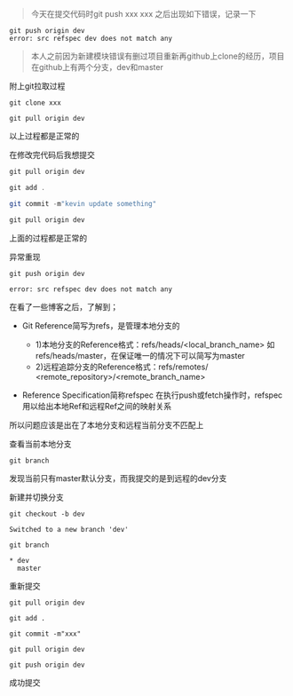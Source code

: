 >今天在提交代码时git push xxx xxx 之后出现如下错误，记录一下

```shell
git push origin dev
error: src refspec dev does not match any
```
>本人之前因为新建模块错误有删过项目重新再github上clone的经历，项目在github上有两个分支，dev和master

附上git拉取过程
```shell
git clone xxx

git pull origin dev
```
以上过程都是正常的

在修改完代码后我想提交
```java
git pull origin dev

git add .

git commit -m"kevin update something"

git pull origin dev
```
上面的过程都是正常的

异常重现
```shell
git push origin dev

error: src refspec dev does not match any
```

在看了一些博客之后，了解到；

- Git Reference简写为refs，是管理本地分支的

    - 1)本地分支的Reference格式：refs/heads/<local_branch_name>
        如refs/heads/master，在保证唯一的情况下可以简写为master
    - 2)远程追踪分支的Reference格式：refs/remotes/            <remote_repository>/<remote_branch_name>

- Reference Specification简称refspec
在执行push或fetch操作时，refspec用以给出本地Ref和远程Ref之间的映射关系

所以问题应该是出在了本地分支和远程当前分支不匹配上


查看当前本地分支
```shell
git branch 
```
发现当前只有master默认分支，而我提交的是到远程的dev分支

新建并切换分支
```shell
git checkout -b dev

Switched to a new branch 'dev'

git branch

* dev
  master
```

重新提交
```shell
git pull origin dev

git add .

git commit -m"xxx"

git pull origin dev

git push origin dev
```

成功提交
